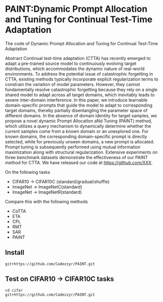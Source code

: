 # PAINT:Dynamic Prompt Allocation and Tuning for Continual Test-Time Adaptation #
The code of Dynamic Prompt Allocation and Tuning for Continual Test-Time Adaptation


Abstract Continual test-time adaptation (CTTA) has recently emerged
to adapt a pre-trained source model to continuously evolving target distributions, which accommodates the dynamic nature of real-world environments. To address the potential issue of catastrophic forgetting in CTTA, existing methods typically incorporate explicit regularization terms to constrain the variation of model parameters. However, they cannot fundamentally resolve catastrophic forgetting because they rely on a single shared model to adapt across all target domains, which inevitably leads to severe inter-domain interference. In this paper, we introduce learnable domain-specific prompts that guide the model to adapt to corresponding target domains, thereby partially disentangling the parameter space of different domains. In the absence of domain identity for target samples, we propose a novel dynamic Prompt AllocatIon aNd Tuning (PAINT) method, which utilizes a query mechanism to dynamically determine whether the current samples come from a known domain or an unexplored one. For known domains, the corresponding domain-specific prompt is directly selected, while for previously unseen domains, a new prompt is allocated. Prompt tuning is subsequently performed using mutual information maximization along with structural regularization. Extensive experiments on three benchmark datasets demonstrate the effectiveness of our PAINT method for CTTA. We have released our code at https://github.com/XXX.

On the following tasks
+ CIFAR10 -> CIFAR10C (standard/gradual/shuffle)
+ ImageNet -> ImageNetC(standard)
+ ImageNet -> ImageNetR(standard)

Compare this with the following methods
+ CoTTA
+ ETA
+ CPL
+ RMT
+ SAR
+ PAINT

## Install ##
```git+https://github.com/Cadezzyr/PAINT.git```  
## Test on CIFAR10 -> CIFAR10C tasks  ##
```
cd cifar
git+https://github.com/Cadezzyr/PAINT.git
``` 

